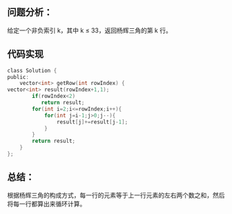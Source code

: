 ## 问题分析： 
给定一个非负索引 k，其中 k ≤ 33，返回杨辉三角的第 k 行。


## 代码实现
```c
class Solution {
public:
    vector<int> getRow(int rowIndex) {
vector<int> result(rowIndex+1,1);
        if(rowIndex<2)
           return result;
        for(int i=2;i<=rowIndex;i++){
            for(int j=i-1;j>0;j--){
                result[j]+=result[j-1];
            }
        }
        return result;   
    }
};
```
## 总结：
根据杨辉三角的构成方式，每一行的元素等于上一行元素的左右两个数之和，然后将每一行都算出来循环计算。